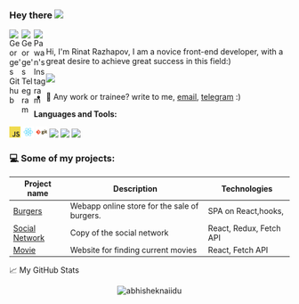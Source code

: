 ### Hey there <img src="https://media.giphy.com/media/hvRJCLFzcasrR4ia7z/giphy.gif" width="25px">
<a href="https://github.com/greco-code">
  <img align="left" alt="George's Github" width="22px" src="https://cdn.jsdelivr.net/npm/simple-icons@v3/icons/github.svg" />
</a>
<a href="https://t.me/george_nayfonov">
  <img align="left" alt="George's Telegram" width="22px" src="https://cdn.jsdelivr.net/npm/simple-icons@v3/icons/telegram.svg" />
</a>
<a href="https://instagram.com/george_nayfonov/">
  <img align="left" alt="Pawan's Instagram" width="22px" src="https://cdn.jsdelivr.net/npm/simple-icons@v3/icons/instagram.svg" />
</a>

<br />


Hi, I'm Rinat Razhapov, I am a novice front-end developer, with a great desire to achieve great success in this field:)

  <img src="https://camo.githubusercontent.com/62da68eb62b1e5f175f7d1f0191dd89a653d7908feb22d37d4a0ab07365d6791/68747470733a2f2f6d656469612e67697068792e636f6d2f6d656469612f4d3967624264396e6244724f5475314d71782f67697068792e676966" width="200">

- 💼 Any work or trainee? write to me, [email](mailto:rinni499@gmail.com), [telegram](https://t.me/r33n99) :)


**Languages and Tools:**  

<code><img height="20" src="https://raw.githubusercontent.com/github/explore/80688e429a7d4ef2fca1e82350fe8e3517d3494d/topics/javascript/javascript.png"></code>
<code><img height="20" src="https://raw.githubusercontent.com/github/explore/80688e429a7d4ef2fca1e82350fe8e3517d3494d/topics/react/react.png"></code>
<code><img height="20" src="https://raw.githubusercontent.com/github/explore/80688e429a7d4ef2fca1e82350fe8e3517d3494d/topics/git/git.png"></code>
<code><img height="20" src="https://www.freepnglogos.com/uploads/html5-logo-png/html5-logo-image-logo-html-7.png"></code>
<code><img height="20" src="https://banner2.cleanpng.com/20180428/hdw/kisspng-web-development-cascading-style-sheets-css3-html-5ae480842a86a5.9529807215249245481742.jpg"></code>
<code><img height="20" src="https://raw.githubusercontent.com/reduxjs/redux/master/logo/logo.png"></code>



### 💻 Some of my projects:

| Project name        | Description          | Technologies  |
| ------------- | ------------- | ----- |
| [Burgers](https://github.com/r33n99/BurgerShop) | Webapp online store for the sale of burgers. | SPA on React,hooks, |
| [Social Network](https://github.com/r33n99/socialNetwork/tree/master) | Copy of the social network | React, Redux, Fetch API |
| [Movie](https://github.com/r33n99/MovieAppOnReact) | Website for finding current movies | React, Fetch API |



📈 My GitHub Stats


<p align="center"> <img src="https://github-readme-stats.vercel.app/api?username=r33n99" alt="abhisheknaiidu" />




